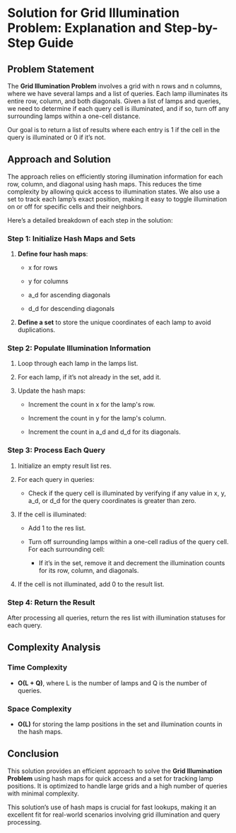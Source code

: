 Solution for Grid Illumination Problem: Explanation and Step-by-Step Guide
==========================================================================

Problem Statement
-----------------

The **Grid Illumination Problem** involves a grid with n rows and n columns, where we have several lamps and a list of queries. Each lamp illuminates its entire row, column, and both diagonals. Given a list of lamps and queries, we need to determine if each query cell is illuminated, and if so, turn off any surrounding lamps within a one-cell distance.

Our goal is to return a list of results where each entry is 1 if the cell in the query is illuminated or 0 if it’s not.


Approach and Solution
---------------------

The approach relies on efficiently storing illumination information for each row, column, and diagonal using hash maps. This reduces the time complexity by allowing quick access to illumination states. We also use a set to track each lamp’s exact position, making it easy to toggle illumination on or off for specific cells and their neighbors.

Here’s a detailed breakdown of each step in the solution:

### Step 1: Initialize Hash Maps and Sets

1.  **Define four hash maps**:
    
    *   x for rows
        
    *   y for columns
        
    *   a\_d for ascending diagonals
        
    *   d\_d for descending diagonals
        
2.  **Define a set** to store the unique coordinates of each lamp to avoid duplications.
    

### Step 2: Populate Illumination Information

1.  Loop through each lamp in the lamps list.
    
2.  For each lamp, if it’s not already in the set, add it.
    
3.  Update the hash maps:
    
    *   Increment the count in x for the lamp's row.
        
    *   Increment the count in y for the lamp's column.
        
    *   Increment the count in a\_d and d\_d for its diagonals.
        

### Step 3: Process Each Query

1.  Initialize an empty result list res.
    
2.  For each query in queries:
    
    *   Check if the query cell is illuminated by verifying if any value in x, y, a\_d, or d\_d for the query coordinates is greater than zero.
        
3.  If the cell is illuminated:
    
    *   Add 1 to the res list.
        
    *   Turn off surrounding lamps within a one-cell radius of the query cell. For each surrounding cell:
        
        *   If it’s in the set, remove it and decrement the illumination counts for its row, column, and diagonals.
            
4.  If the cell is not illuminated, add 0 to the result list.
    

### Step 4: Return the Result

After processing all queries, return the res list with illumination statuses for each query.

Complexity Analysis
-------------------

### Time Complexity

*   **O(L + Q)**, where L is the number of lamps and Q is the number of queries.
    

### Space Complexity

*   **O(L)** for storing the lamp positions in the set and illumination counts in the hash maps.
    

Conclusion
----------

This solution provides an efficient approach to solve the **Grid Illumination Problem** using hash maps for quick access and a set for tracking lamp positions. It is optimized to handle large grids and a high number of queries with minimal complexity.

This solution’s use of hash maps is crucial for fast lookups, making it an excellent fit for real-world scenarios involving grid illumination and query processing.